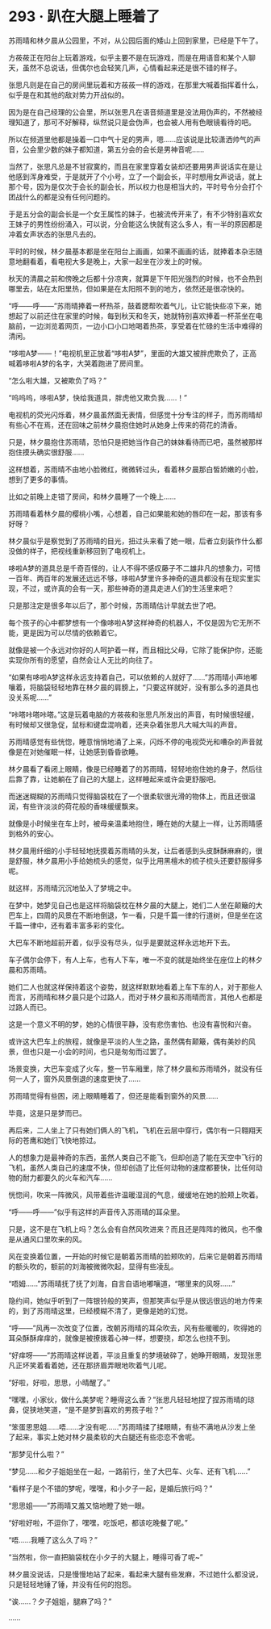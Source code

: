 <link rel="stylesheet" href="../styles/text.css"/>
<h1>293 · 趴在大腿上睡着了</h1>

苏雨晴和林夕晨从公园里，不对，从公园后面的矮山上回到家里，已经是下午了。

方莜莜正在阳台上玩着游戏，似乎主要不是在玩游戏，而是在用语音和某个人聊天，虽然不总说话，但偶尔也会轻笑几声，心情看起来还是很不错的样子。

张思凡则是在自己的房间里玩着和方莜莜一样的游戏，在那里大喊着指挥着什么，似乎是在和其他的敌对势力开战似的。

因为是在自己经理的公会里，所以张思凡在语音频道里是没法用伪声的，不然被经理知道了，那可不好解释，纵然说只是会伪声，也会被人用有色眼镜看待的吧。

所以在频道里他都是操着一口中气十足的男声，嗯……应该说是比较潇洒帅气的声音，公会里少数的妹子都知道，第五分会的会长是男神音呢……

当然了，张思凡总是不甘寂寞的，而且在家里穿着女装却还要用男声说话实在是让他感到浑身难受，于是就开了个小号，立了一个副会长，平时想用女声说话，就上那个号，因为是仅次于会长的副会长，所以权力也是相当大的，平时号令分会打个团战什么的都是没有任何问题的。

于是五分会的副会长是一个女王属性的妹子，也被流传开来了，有不少特别喜欢女王妹子的男性纷纷涌入，可以说，分会能这么快就有这么多人，有一半的原因都是冲着女声状态的张思凡去的。

平时的时候，林夕晨基本都是坐在阳台上画画，如果不画画的话，就捧着本杂志随意地翻看着，看电视大多是晚上，大家一起坐在沙发上的时候。

秋天的清晨之前和傍晚之后都十分凉爽，就算是下午阳光强烈的时候，也不会热到哪里去，站在太阳里热，但如果是在太阳照不到的地方，依然还是很凉快的。

“呼——呼——”苏雨晴捧着一杯热茶，鼓着腮帮吹着气儿，让它能快些凉下来，她想起了以前还住在家里的时候，每到秋天和冬天，她就特别喜欢捧着一杯茶坐在电脑前，一边浏览着网页，一边小口小口地喝着热茶，享受着在忙碌的生活中难得的清闲。

“哆啦A梦——！”电视机里正放着“哆啦A梦”，里面的大雄又被胖虎欺负了，正高喊着哆啦A梦的名字，大哭着跑进了房间里。

“怎么啦大雄，又被欺负了吗？”

“呜呜呜，哆啦A梦，快给我道具，胖虎他又欺负我……！”

电视机的荧光闪烁着，林夕晨虽然面无表情，但感觉十分专注的样子，而苏雨晴却有些心不在焉，还在回味之前林夕晨抱住她时从她身上传来的荷花的清香。

只是，林夕晨抱住苏雨晴，恐怕只是把她当作自己的妹妹看待而已吧，虽然被那样抱住摸头确实很舒服……

这样想着，苏雨晴不由地小脸微红，微微转过头，看着林夕晨那白皙娇嫩的小脸，想到了更多的事情。

比如之前晚上走错了房间，和林夕晨睡了一个晚上……

苏雨晴看着林夕晨的樱桃小嘴，心想着，自己如果能和她的唇印在一起，那该有多好呀？

林夕晨似乎是察觉到了苏雨晴的目光，扭过头来看了她一眼，后者立刻装作什么都没做的样子，把视线重新移回到了电视机上。

哆啦A梦的道具总是千奇百怪的，让人不得不感叹藤子不二雄非凡的想象力，可惜一百年、两百年的发展还远远不够，哆啦A梦里许多神奇的道具都没有在现实里实现，不过，或许真的会有一天，那些神奇的道具走进人们的生活里来吧？

只是那注定是很多年以后了，那个时候，苏雨晴估计早就去世了吧。

每个孩子的心中都梦想有一个像哆啦A梦这样神奇的机器人，不仅是因为它无所不能，更是因为可以尽情的依赖着它。

就像是被一个永远对你好的人呵护着一样，而且相比父母，它除了能保护你，还能实现你所有的愿望，自然会让人无比的向往了。

“如果有哆啦A梦这样永远支持着自己，可以依赖的人就好了……”苏雨晴小声地嘟嚷着，将脑袋轻轻地靠在林夕晨的肩膀上，“只要这样就好，没有那么多的道具也没关系呢……”

“咔嗒咔嗒咔嗒。”这是玩着电脑的方莜莜和张思凡所发出的声音，有时候很轻缓，有时候却又很急促，鼠标和键盘混响着，还夹杂着张思凡大喊大叫的声音。

苏雨晴感觉有些恍惚，睡意悄悄地涌了上来，闪烁不停的电视荧光和嘈杂的声音就像是在对她催眠一样，让她感到昏昏欲睡。

林夕晨看了看闭上眼睛，像是已经睡着了的苏雨晴，轻轻地抱住她的身子，然后往后靠了靠，让她躺在了自己的大腿上，这样睡起来或许会更舒服吧。

而迷迷糊糊的苏雨晴只觉得脑袋枕在了一个很柔软很光滑的物体上，而且还很温润，有些许淡淡的荷花般的香味缓缓飘来。

就像是小时候坐在车上时，被母亲温柔地抱住，睡在她的大腿上一样，让苏雨晴感到格外的安心。

林夕晨用纤细的小手轻轻地抚摸着苏雨晴的头发，让后者感到头皮酥酥麻麻的，很是舒服，林夕晨用小手给她梳头的感觉，似乎比用黑檀木的梳子梳头还要舒服得多呢。

就这样，苏雨晴沉沉地坠入了梦境之中。

在梦中，她梦见自己也是这样将脑袋枕在林夕晨的大腿上，她们二人坐在颠簸的大巴车上，四周的风景在不断地倒退，乍一看，只是千篇一律的行道树，但是坐在这千篇一律中，还有着丰富多彩的变化。

大巴车不断地超前开着，似乎没有尽头，似乎是要就这样永远地开下去。

车子偶尔会停下，有人上车，也有人下车，唯一不变的就是始终坐在座位上的林夕晨和苏雨晴。

她们二人也就这样保持着这个姿势，就这样默默地看着上车下车的人，对于那些人而言，苏雨晴和林夕晨只是个过路人，而对于林夕晨和苏雨晴而言，其他人也都是过路人而已。

这是一个意义不明的梦，她的心情很平静，没有悲伤害怕、也没有喜悦和兴奋。

或许这大巴车上的旅程，就像是平淡的人生之路，虽然偶有颠簸，偶有美妙的风景，但也只是一小会的时间，也只是匆匆而过罢了。

场景变换，大巴车变成了火车，整一节车厢里，除了林夕晨和苏雨晴外，就没有任何一人了，窗外风景倒退的速度更快了……

苏雨晴觉得有些困，闭上眼睛睡着了，但还是能看到窗外的风景……

毕竟，这是只是梦而已。

再后来，二人坐上了只有她们俩人的飞机，飞机在云层中穿行，偶尔有一只翱翔天际的苍鹰和她们飞快地掠过。

人的想象力是最神奇的东西，虽然人类自己不能飞，但却创造了能在天空中飞行的飞机，虽然人类自己的速度不快，但却创造了比任何动物的速度都要快，比任何动物的耐力都要久的火车和汽车……

恍惚间，吹来一阵微风，风带着些许温暖湿润的气息，缓缓地在她的脸颊上吹着。

“呼——呼——”似乎有这样的声音传入苏雨晴的耳朵里。

只是，这不是在飞机上吗？怎么会有自然风吹进来？而且还是阵阵的微风，也不像是从通风口里吹来的风。

风在变换着位置，一开始的时候它是朝着苏雨晴的脸颊吹的，后来它是朝着苏雨晴的额头吹的，额前的刘海被微微吹起，显得有些凌乱。

“唔姆……”苏雨晴抚了抚了刘海，自言自语地嘟嚷道，“哪里来的风呀……”

隐约间，她似乎听到了一阵银铃般的笑声，但那笑声似乎是从很远很远的地方传来的，到了苏雨晴这里，已经模糊不清了，更像是她的幻觉。

“呼——”风再一次改变了位置，改朝苏雨晴的耳朵吹去，风有些暖暖的，吹得她的耳朵酥酥痒痒的，就像是被撩拨着心神一样，想要挠，却怎么也挠不到。

“好痒呀——”苏雨晴这样说着，平淡且重复的梦境破碎了，她睁开眼睛，发现张思凡正坏笑着看着她，还在那挤眉弄眼地吹着气儿呢。

“好啦，好啦，思思，小晴醒了。”

“嘿嘿，小家伙，做什么美梦呢？睡得这么香？”张思凡轻轻地捏了捏苏雨晴的琼鼻，促狭地笑道，“是不是梦到喜欢的男孩子啦？”

“笨蛋思思姐……唔……才没有呢……”苏雨晴揉了揉眼睛，有些不满地从沙发上坐了起来，事实上她对林夕晨柔软的大白腿还有些恋恋不舍呢。

“那梦见什么啦？”

“梦见……和夕子姐姐坐在一起，一路前行，坐了大巴车、火车、还有飞机……”

“看样子是个不错的梦呢，嘿嘿，和小夕子一起，是婚后旅行吗？”

“思思姐——”苏雨晴又羞又恼地瞪了她一眼。

“好啦好啦，不逗你了，嘿嘿，吃饭吧，都该吃晚餐了呢。”

“唔……我睡了这么久了吗？”

“当然啦，你一直把脑袋枕在小夕子的大腿上，睡得可香了呢\~”

林夕晨没说话，只是慢慢地站了起来，看起来大腿有些发麻，不过她什么都没说，只是轻轻地锤了锤，并没有任何的抱怨。

“诶……？夕子姐姐，腿麻了吗？”

……
